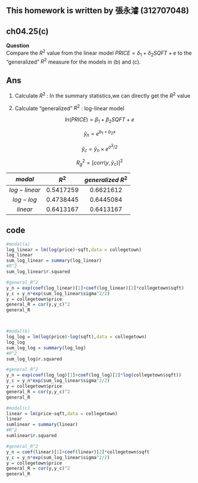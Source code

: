 
## This homework is written by 張永濬 (312707048)

## ch04.25(c)

**Question** \
Compare the $R^2$ value from the linear model $PRICE = δ_1 + δ_2SQFT + e$ to the “generalized” $R^2$ measure for the models in (b) and (c).

## Ans 

1. Calculate $R^2$ : In the summary statistics,we can directly get the $R^2$ value
           

2. Calculate “generalized” $R^2$ : log-linear model

$$ln(PRICE) = β_1 + β_2SQFT + e$$

$$\hat{y}_n = e^{b_1+b_2x}$$

$$\hat{y}_c= \hat{y}_n\times e^{\hat{σ}^2/2}$$

$$R_g^2 = [corr(y,\hat{y}_c)]^2 $$

|   $modal$    |    $R^2$    | $generalized\ R^2$ |
|:------------:|:-----------:|:------------------:|
| $log-linear$ | $0.5417259$ |    $0.6621612$     |
|  $log-log$   | $0.4738445$ |    $0.6445084$     |
|   $linear$   | $0.6413167$ |    $0.6413167$     |

## code

``` r
#modal(a)
log_linear = lm(log(price)~sqft,data = collegetown)
log_linear
sum_log_linear = summary(log_linear)
#R^2
sum_log_linear$r.squared

#general_R^2
y_n = exp(coef(log_linear)[1]+coef(log_linear)[2]*collegetown$sqft)
y_c = y_n*exp(sum_log_linear$sigma^2/2)
y = collegetown$price
general_R = cor(y,y_c)^2
general_R



#modal(b)
log_log = lm(log(price)~log(sqft),data = collegetown)
log_log
sum_log_log = summary(log_log)
#R^2
sum_log_log$r.squared

#general_R^2
y_n = exp(coef(log_log)[1]+coef(log_log)[2]*log(collegetown$sqft))
y_c = y_n*exp(sum_log_linear$sigma^2/2)
y = collegetown$price
general_R = cor(y,y_c)^2
general_R

#modal(c)
linear = lm(price~sqft,data = collegetown)
linear
sumlinear = summary(linear)
#R^2
sumlinear$r.squared

#general_R^2
y_n = coef(linear)[1]+coef(linear)[2]*collegetown$sqft
y_c = y_n*exp(sum_log_linear$sigma^2/2)
y = collegetown$price
general_R = cor(y,y_c)^2
general_R
```
